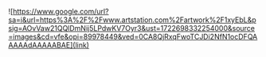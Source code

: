 ![https://www.google.com/url?sa=i&url=https%3A%2F%2Fwww.artstation.com%2Fartwork%2F1xyEbL&psig=AOvVaw21QQlDmNij5LPdwKV7Oyr3&ust=1722698332254000&source=images&cd=vfe&opi=89978449&ved=0CA8QjRxqFwoTCJDi2NfN1ocDFQAAAAAdAAAAABAE](link)

